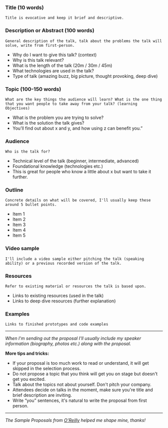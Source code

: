 ### Title (10 words)
`Title is evocative and keep it brief and descriptive.`

### Description or Abstract (100 words)
`General description of the talk, talk about the problems the talk will solve, write from first-person.`

* Why do I want to give this talk? (context)
* Why is this talk relevant?
* What is the length of the talk (20m / 30m / 45m)
* What technologies are used in the talk?
* Type of talk (amazing buzz, big picture, thought provoking, deep dive)

### Topic (100-150 words)
`What are the key things the audience will learn? What is the one thing that you want people to take away from your talk? (learning Objectives)`

* What is the problem you are trying to solve?
* What is the solution the talk gives?
* You’ll find out about x and y, and how using z can benefit you.”

### Audience
`Who is the talk for?`

* Technical level of the talk (beginner, intermediate, advanced)
* Foundational knowledge (technologies etc.)
* This is great for people who know a little about x but want to take it further.

### Outline
`Concrete details on what will be covered, I'll usually keep these around 5 bullet points.`

* Item 1
* Item 2
* Item 3
* Item 4
* Item 5

### Video sample
`I'll include a video sample either pitching the talk (speaking ability) or a previous recorded version of the talk.`

### Resources
`Refer to existing material or resources the talk is based upon.`

* Links to existing resources (used in the talk)
* Links to deep dive resources (further explanation) 

### Examples
`Links to finished prototypes and code examples`

---

_When I'm sending out the proposal I'll usually include my speaker information (biography, photos etc.) along with the proposal._

**More tips and tricks:**
* If your proposal is too much work to read or understand, it will get skipped in the selection process.
* Do not propose a topic that you think will get you on stage but doesn't get you excited.
* Talk about the topics not about yourself. Don't pitch your company.
* Attendees decide on talks in the moment, make sure you're title and brief description are inviting.
* Write “you” sentences, it's natural to write the proposal from first person.

---

*The Sample Proposals from [O’Reilly][reilly] helped me shape mine, thanks!*

[reilly]: https://www.oreilly.com/conferences/sample_proposals.html
